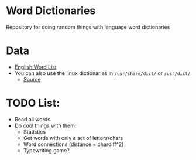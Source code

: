 # Word Dictionaries
Repository for doing random things with language word dictionaries

# Data
- [English Word List](https://github.com/dwyl/english-words)
- You can also use the linux dictionaries in `/usr/share/dict/` or `/usr/dict/`
	- [Source](https://en.wikipedia.org/wiki/Words_(Unix))

# TODO List:
- Read all words
- Do cool things with them:
	- Statistics
	- Get words with only a set of letters/chars
	- Word connections (distance = chardiff^2)
	- Typewriting game?

